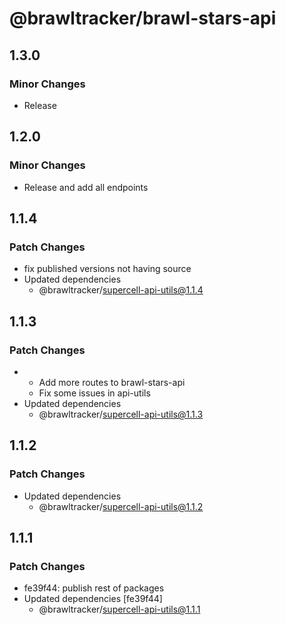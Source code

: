 # @brawltracker/brawl-stars-api

## 1.3.0

### Minor Changes

- Release

## 1.2.0

### Minor Changes

- Release and add all endpoints

## 1.1.4

### Patch Changes

- fix published versions not having source
- Updated dependencies
  - @brawltracker/supercell-api-utils@1.1.4

## 1.1.3

### Patch Changes

- - Add more routes to brawl-stars-api
  - Fix some issues in api-utils
- Updated dependencies
  - @brawltracker/supercell-api-utils@1.1.3

## 1.1.2

### Patch Changes

- Updated dependencies
  - @brawltracker/supercell-api-utils@1.1.2

## 1.1.1

### Patch Changes

- fe39f44: publish rest of packages
- Updated dependencies [fe39f44]
  - @brawltracker/supercell-api-utils@1.1.1
